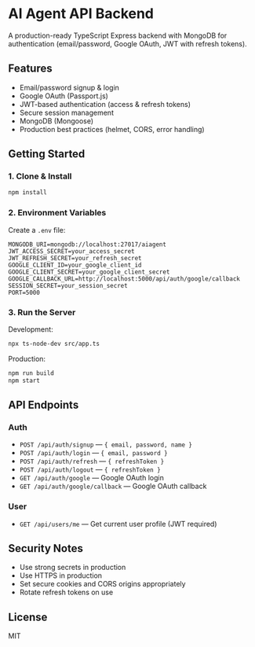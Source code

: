# AI Agent API Backend

A production-ready TypeScript Express backend with MongoDB for authentication (email/password, Google OAuth, JWT with refresh tokens).

## Features
- Email/password signup & login
- Google OAuth (Passport.js)
- JWT-based authentication (access & refresh tokens)
- Secure session management
- MongoDB (Mongoose)
- Production best practices (helmet, CORS, error handling)

## Getting Started

### 1. Clone & Install
```bash
npm install
```

### 2. Environment Variables
Create a `.env` file:
```
MONGODB_URI=mongodb://localhost:27017/aiagent
JWT_ACCESS_SECRET=your_access_secret
JWT_REFRESH_SECRET=your_refresh_secret
GOOGLE_CLIENT_ID=your_google_client_id
GOOGLE_CLIENT_SECRET=your_google_client_secret
GOOGLE_CALLBACK_URL=http://localhost:5000/api/auth/google/callback
SESSION_SECRET=your_session_secret
PORT=5000
```

### 3. Run the Server
Development:
```bash
npx ts-node-dev src/app.ts
```
Production:
```bash
npm run build
npm start
```

## API Endpoints

### Auth
- `POST /api/auth/signup` — `{ email, password, name }`
- `POST /api/auth/login` — `{ email, password }`
- `POST /api/auth/refresh` — `{ refreshToken }`
- `POST /api/auth/logout` — `{ refreshToken }`
- `GET /api/auth/google` — Google OAuth login
- `GET /api/auth/google/callback` — Google OAuth callback

### User
- `GET /api/users/me` — Get current user profile (JWT required)

## Security Notes
- Use strong secrets in production
- Use HTTPS in production
- Set secure cookies and CORS origins appropriately
- Rotate refresh tokens on use

## License
MIT 